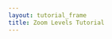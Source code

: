 ```yaml
---
layout: tutorial_frame
title: Zoom Levels Tutorial
---
```

<script>

	var map = L.map('map', {
		minZoom: 0,
		maxZoom: 1,
		zoomSnap: 0.25,
		dragging: false
	});

	var cartodbAttribution = '&copy; <a href="https://www.openstreetmap.org/copyright">OpenStreetMap</a> contributors, &copy; <a href="https://carto.com/attribution">CARTO</a>';

	var positron = L.tileLayer('https://{s}.basemaps.cartocdn.com/light_all/{z}/{x}/{y}.png', {
		attribution: cartodbAttribution
	}).addTo(map);

	function zoomCycle() {
		map.setZoom(0);
		var timeouts = [];
		timeouts.push(setTimeout(function () { map.setZoom(0.25); }, 1000));
		timeouts.push(setTimeout(function () { map.setZoom(0.50); }, 2000));
		timeouts.push(setTimeout(function () { map.setZoom(0.75); }, 3000));
		timeouts.push(setTimeout(function () { map.setZoom(1.00); }, 4000));
		timeouts.push(setTimeout(function () { map.setZoom(0.75); }, 5000));
		timeouts.push(setTimeout(function () { map.setZoom(0.50); }, 6000));
		timeouts.push(setTimeout(function () { map.setZoom(0.25); }, 7000));
	}
	zoomCycle();

	var zoomingInterval = setInterval(zoomCycle, 8000);

	var ZoomViewer = L.Control.extend({
		onAdd: function () {
			var container = L.DomUtil.create('div');
			var gauge = L.DomUtil.create('div');
			container.style.width = '200px';
			container.style.background = 'rgba(255,255,255,0.5)';
			container.style.textAlign = 'left';
			map.on('zoomstart zoom zoomend', function (ev) {
				gauge.innerHTML = 'Zoom level: ' + map.getZoom();
			});
			container.appendChild(gauge);
			return container;
		}
	});

	var zoomViewerControl = (new ZoomViewer()).addTo(map);

	map.setView([0, 0], 0);
</script>
